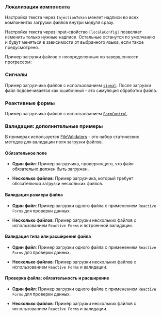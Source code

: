 ### Локализация компонента

Настройка текста через `InjectionToken` меняет надписи во всех компонентах загрузки файлов внутри модуля сразу.

<!-- example(file-upload-multiple-custom-text-overview) -->

Настройка текста через input-свойство `[localeConfig]` позволяет изменить только нужные надписи. Остальные останутся по умолчанию и будут меняться в зависимости от выбранного языка, если такое предусмотрено.

<!-- example(file-upload-custom-text-via-input) -->

Пример загрузки файлов с неопределенным по завершенности прогрессом:

<!-- example(file-upload-indeterminate-loading-overview) -->

### Сигналы

Пример загрузчика файлов с использованием [`signal`](https://angular.dev/guide/signals).
После загрузки файл подсвечивается как ошибочный - это симуляция обработки файла.

<!-- example(file-upload-single-with-signal) -->

### Реактивные формы

Пример загрузчика файлов с использованием [`FormControl`](https://angular.dev/api/forms/FormControl).

<!-- example(file-upload-cva-overview) -->

### Валидация: дополнительные примеры

В примерах используется [FileValidators](https://github.com/koobiq/angular-components/blob/main/packages/components/core/forms/validators.ts) - это набор статических методов для валидации поля загрузки файлов.

#### Обязательное поле

- **Один файл**: Пример загрузчика, проверяющего, что файл обязательно должен быть загружен.

<!-- example(file-upload-single-required-reactive-validation) -->

- **Несколько файлов**: Пример загрузчика, который требует обязательной загрузки нескольких файлов.

<!-- example(file-upload-multiple-required-reactive-validation) -->

#### Валидация размера файла

- **Один файл**: Пример загрузки одного файла с применением `Reactive Forms` для проверки данных.

<!-- example(file-upload-single-validation-reactive-forms-overview) -->

- **Несколько файлов**: Пример загрузки нескольких файлов с использованием `Reactive Forms` и встроенной валидации.

<!-- example(file-upload-multiple-default-validation-reactive-forms-overview) -->

#### Валидация типа или расширения файла

- **Один файл**: Пример загрузки одного файла с применением `Reactive Forms` для проверки данных.

<!-- example(file-upload-single-accept-validation) -->

- **Несколько файлов**: Пример загрузки нескольких файлов с использованием `Reactive Forms` и валидации.

<!-- example(file-upload-multiple-accept-validation) -->

#### Проверка файла: обязательность и расширение

- **Один файл**: Пример загрузки одного файла с применением `Reactive Forms` для проверки данных.

<!-- example(file-upload-single-mixed-validation) -->

- **Несколько файлов**: Пример загрузки нескольких файлов с использованием `Reactive Forms` и валидации.

<!-- example(file-upload-multiple-mixed-validation) -->
